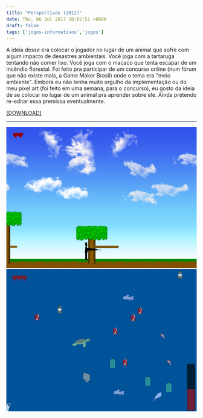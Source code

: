 ```yaml
---
title: "Perspectivas (2012)"
date: Thu, 06 Jul 2017 18:02:51 +0000
draft: false
tags: ['jogos-informativos','jogos']
---
```


A ideia desse era colocar o jogador no lugar de um animal que sofre com algum impacto de desastres ambientais. Você joga com a tartaruga tentando não comer lixo. Você joga com o macaco que tenta escapar de um incêndio florestal. Foi feito pra participar de um concurso online (num fórum que não existe mais, a Game Maker Brasil) onde o tema era "meio ambiente". Embora eu não tenha muito orgulho da implementação ou do meu pixel art (foi feito em uma semana, para o concurso), eu gosto da ideia de se colocar no lugar de um animal pra aprender sobre ele. Ainda pretendo re-editar essa premissa eventualmente.

[\[DOWNLOAD\]](https://www.dropbox.com/s/25fa9c2h379s1e7/Perspectivas.zip?dl=0)
___

![Game screenshot 1](pic1.png)
![Game screenshot 2](pic2.png)